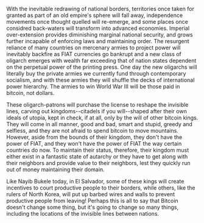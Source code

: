 
With the inevitable redrawing of national borders, territories once
taken for granted as part of an old empire\'s sphere will fall away,
independence movements once thought quelled will re-emerge, and some
places once considred back-waters will transform into advanced
economies. Imperial over-extension provides diminishing marginal
national security, and grows further incapable of enforcing laws and
maintaining order. The resurgent reliance of many countries on mercenary
armies to project power will inevitably backfire as FIAT currencies go
bankrupt and a new class of oligarch emerges with wealth far exceeding
that of nation states dependent on the perpetual power of the printing
press. One day the new oligarchs will literally buy the private armies
we currently fund through contemporary socialism, and with these armies
they will shuffle the decks of international power hierarchy. The armies
to win World War III will be those paid in bitcoin, not dollars.

These oligarch-patrons will purchase the license to reshape the
invisible lines, carving out kingdoms\--citadels if you will\--shaped
after their own ideals of utopia, kept in check, if at all, only by the
will of other bitcoin kings. They will come in all manner, good and bad,
smart and stupid, greedy and selfless, and they are not afraid to spend
bitcoin to move mountains. However, aside from the bounds of their
kingdom, they don\'t have the power of FIAT, and they won\'t have the
power of FIAT the way certain countries do now. To maintain their
status, therefore, their kingdom must either exist in a fantastic state
of autarchy or they have to get along with their neighbors and provide
value to their neighbors, lest they quickly run out of money maintaining
their domain.

Like Nayib Bukele today, in El Salvador, some of these kings will create
incentives to court productive people to their borders, while others,
like the rulers of North Korea, will put up barbed wires and walls to
prevent productive people from leaving! Perhaps this is all to say that
Bitcoin doesn\'t change some thing, but it\'s going to change so many
things, including the locations of the invisible lines between nations.


